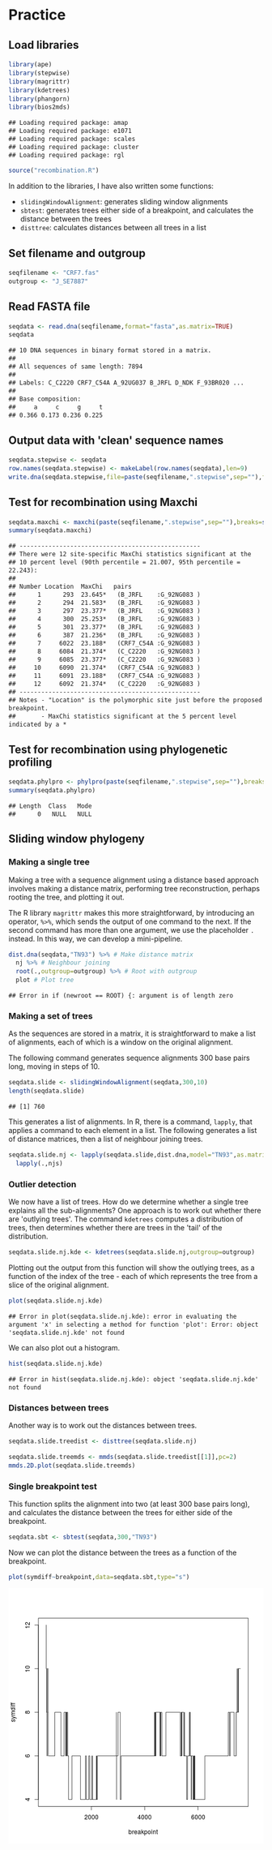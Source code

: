 # Practice



## Load libraries


```r
library(ape)
library(stepwise)
library(magrittr)
library(kdetrees)
library(phangorn)
library(bios2mds)
```

```
## Loading required package: amap
## Loading required package: e1071
## Loading required package: scales
## Loading required package: cluster
## Loading required package: rgl
```

```r
source("recombination.R")
```

In addition to the libraries, I have also written some functions:

- ```slidingWindowAlignment```: generates sliding window alignments
- ```sbtest```: generates trees either side of a breakpoint, and calculates the distance between the trees
- ```disttree```: calculates distances between all trees in a list

## Set filename and outgroup


```r
seqfilename <- "CRF7.fas"
outgroup <- "J_SE7887"
```

## Read FASTA file


```r
seqdata <- read.dna(seqfilename,format="fasta",as.matrix=TRUE)
seqdata
```

```
## 10 DNA sequences in binary format stored in a matrix.
## 
## All sequences of same length: 7894 
## 
## Labels: C_C2220 CRF7_C54A A_92UG037 B_JRFL D_NDK F_93BR020 ...
## 
## Base composition:
##     a     c     g     t 
## 0.366 0.173 0.236 0.225
```

## Output data with 'clean' sequence names


```r
seqdata.stepwise <- seqdata
row.names(seqdata.stepwise) <- makeLabel(row.names(seqdata),len=9)
write.dna(seqdata.stepwise,file=paste(seqfilename,".stepwise",sep=""),format="interleaved",colsep="",nbcol=-1)
```

## Test for recombination using Maxchi


```r
seqdata.maxchi <- maxchi(paste(seqfilename,".stepwise",sep=""),breaks=seg.sites(seqdata),winHalfWidth=50,permReps=100)
summary(seqdata.maxchi)
```

```
## --------------------------------------------------
## There were 12 site-specific MaxChi statistics significant at the
## 10 percent level (90th percentile = 21.007, 95th percentile = 22.243):
## 
## Number Location  MaxChi   pairs
##      1      293  23.645*   (B_JRFL    :G_92NG083 )
##      2      294  21.583*   (B_JRFL    :G_92NG083 )
##      3      297  23.377*   (B_JRFL    :G_92NG083 )
##      4      300  25.253*   (B_JRFL    :G_92NG083 )
##      5      301  23.377*   (B_JRFL    :G_92NG083 )
##      6      387  21.236*   (B_JRFL    :G_92NG083 )
##      7     6022  23.188*   (CRF7_C54A :G_92NG083 )
##      8     6084  21.374*   (C_C2220   :G_92NG083 )
##      9     6085  23.377*   (C_C2220   :G_92NG083 )
##     10     6090  21.374*   (CRF7_C54A :G_92NG083 )
##     11     6091  23.188*   (CRF7_C54A :G_92NG083 )
##     12     6092  21.374*   (C_C2220   :G_92NG083 )
## --------------------------------------------------
## Notes - "Location" is the polymorphic site just before the proposed breakpoint.
##       - MaxChi statistics significant at the 5 percent level indicated by a *
```

## Test for recombination using phylogenetic profiling


```r
seqdata.phylpro <- phylpro(paste(seqfilename,".stepwise",sep=""),breaks=seg.sites(seqdata),winHalfWidth=100,permReps=100)
summary(seqdata.phylpro)
```

```
## Length  Class   Mode 
##      0   NULL   NULL
```

## Sliding window phylogeny

### Making a single tree

Making a tree with a sequence alignment using a distance based approach involves making a distance matrix, performing tree reconstruction, perhaps rooting the tree, and plotting it out.

The R library ```magrittr``` makes this more straightforward, by introducing an operator, ```%>%```, which sends the output of one command to the next. If the second command has more than one argument, we use the placeholder ```.``` instead. In this way, we can develop a mini-pipeline.


```r
dist.dna(seqdata,"TN93") %>% # Make distance matrix
  nj %>% # Neighbour joining
  root(.,outgroup=outgroup) %>% # Root with outgroup
  plot # Plot tree
```

```
## Error in if (newroot == ROOT) {: argument is of length zero
```

### Making a set of trees

As the sequences are stored in a matrix, it is straightforward to make a list of alignments, each of which is a window on the original alignment.

The following command generates sequence alignments 300 base pairs long, moving in steps of 10.


```r
seqdata.slide <- slidingWindowAlignment(seqdata,300,10)
length(seqdata.slide)
```

```
## [1] 760
```

This generates a list of alignments. In R, there is a command, ```lapply```, that applies a command to each element in a list. The following generates a list of distance matrices, then a list of neighbour joining trees.



```r
seqdata.slide.nj <- lapply(seqdata.slide,dist.dna,model="TN93",as.matrix=TRUE) %>%
  lapply(.,njs)
```

### Outlier detection

We now have a list of trees. How do we determine whether a single tree explains all the sub-alignments? One approach is to work out whether there are 'outlying trees'. The command ```kdetrees``` computes a distribution of trees, then determines whether there are trees in the 'tail' of the distribution.


```r
seqdata.slide.nj.kde <- kdetrees(seqdata.slide.nj,outgroup=outgroup)
```

Plotting out the output from this function will show the outlying trees, as a function of the index of the tree - each of which represents the tree from a slice of the original alignment.


```r
plot(seqdata.slide.nj.kde)
```

```
## Error in plot(seqdata.slide.nj.kde): error in evaluating the argument 'x' in selecting a method for function 'plot': Error: object 'seqdata.slide.nj.kde' not found
```

We can also plot out a histogram.


```r
hist(seqdata.slide.nj.kde)
```

```
## Error in hist(seqdata.slide.nj.kde): object 'seqdata.slide.nj.kde' not found
```

### Distances between trees

Another way is to work out the distances between trees.


```r
seqdata.slide.treedist <- disttree(seqdata.slide.nj)
```


```r
seqdata.slide.treemds <- mmds(seqdata.slide.treedist[[1]],pc=2)
mmds.2D.plot(seqdata.slide.treemds)
```

### Single breakpoint test

This function splits the alignment into two (at least 300 base pairs long), and calculates the distance between the trees for either side of the breakpoint.


```r
seqdata.sbt <- sbtest(seqdata,300,"TN93")
```

Now we can plot the distance between the trees as a function of the breakpoint.


```r
plot(symdiff~breakpoint,data=seqdata.sbt,type="s")
```

![plot of chunk unnamed-chunk-17](figure/unnamed-chunk-17-1.png) 
